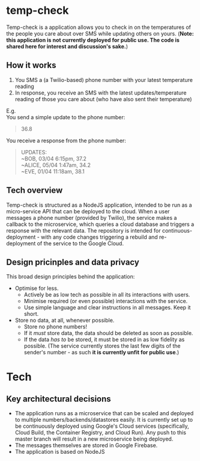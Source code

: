 # temp-check
Temp-check is a application allows you to check in on the temperatures of the people you care about over SMS while updating others on yours. (**Note: this application is not currently deployed for public use. The code is shared here for interest and discussion's sake.**)

## How it works
1) You SMS a (a Twilio-based) phone number with your latest temperature reading
2) In response, you receive an SMS with the latest updates/temperature reading of those you care about (who have also sent their temperature)

E.g.  
You send a simple update to the phone number:  
> 36.8  

You receive a response from the phone number:  

> UPDATES:  
> ~BOB, 03/04 6:15pm, 37.2  
> ~ALICE, 05/04 1:47am, 34.2  
> ~EVE, 01/04 11:18am, 38.1   

## Tech overview

Temp-check is structured as a NodeJS application, intended to be run as a micro-service API that can be deployed to the cloud. When a user messages a phone number (provided by Twilio), the service makes a callback to the microservice, which queries a cloud database and triggers a response with the relevant data. The repository is intended for continuous-deployment - with any code changes triggering a rebuild and re-deployment of the service to the Google Cloud.

## Design pricinples and data privacy

This broad design principles behind the application:
- Optimise for less.
  - Actively be as low tech as possible in all its interactions with users. 
  - Minimise required (or even possible) interactions with the service.  
  - Use simple language and clear instructions in all messages. Keep it short. 
- Store no data, at all, whenever possible.
  - Store no phone numbers! 
  - If it _must_ store data, the data should be deleted as soon as possible.  
  - If the data _has to_ be stored, it must be stored in as low fidelity as possible. (The service currently  stores the last few digits of the sender's number - as such **it is currently unfit for public use**.)

# Tech
## Key architectural decisions
- The application runs as a microservice that can be scaled and deployed to multiple numbers/backends/datastores easily. It is currently set up to be continuously deployed using Google's Cloud services (specifically, Cloud Build, the Container Registry, and Cloud Run). Any push to this master branch will result in a new microservice being deployed.
- The messages themselves are stored in Google Firebase. 
- The application is based on NodeJS
